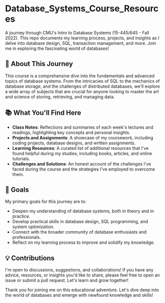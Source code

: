 # Database_Systems_Course_Resources

A journey through CMU's Intro to Database Systems (15-445/645 - Fall 2022). This repo documents my learning process, projects, and insights as I delve into database design, SQL, transaction management, and more. Join me in exploring the fascinating world of databases!

## 🚀 About This Journey

This course is a comprehensive dive into the fundamentals and advanced topics of database systems. From the intricacies of SQL to the mechanics of database storage, and the challenges of distributed databases, we'll explore a wide array of subjects that are crucial for anyone looking to master the art and science of storing, retrieving, and managing data.

## 📚 What You'll Find Here

- **Class Notes**: Reflections and summaries of each week's lectures and readings, highlighting key concepts and personal insights.
- **Projects and Assignments**: A showcase of my coursework, including coding projects, database designs, and written assignments.
- **Learning Resources**: A curated list of additional resources that I've found helpful during my studies, including books, articles, and online tutorials.
- **Challenges and Solutions**: An honest account of the challenges I've faced during the course and the strategies I've employed to overcome them.

## 🌟 Goals

My primary goals for this journey are to:

- Deepen my understanding of database systems, both in theory and in practice.
- Develop practical skills in database design, SQL programming, and system optimization.
- Connect with the broader community of database enthusiasts and professionals.
- Reflect on my learning process to improve and solidify my knowledge.

## 💡 Contributions

I'm open to discussions, suggestions, and collaborations! If you have any advice, resources, or insights you'd like to share, please feel free to open an issue or submit a pull request. Let's learn and grow together!

Thank you for joining me on this educational adventure. Let's dive deep into the world of databases and emerge with newfound knowledge and skills!
